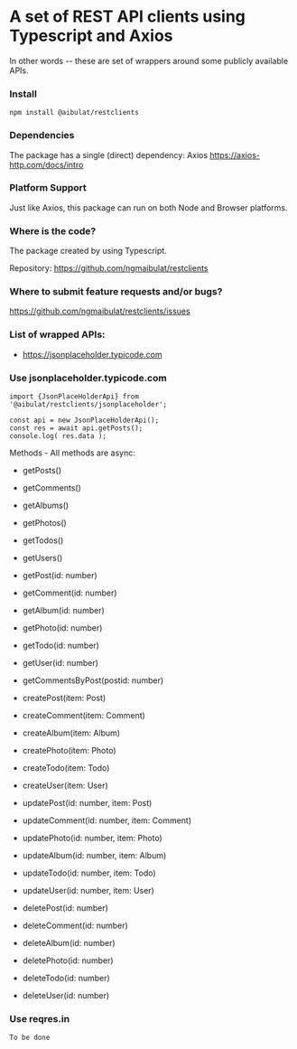 # A set of REST API clients using Typescript and Axios

In other words -- these are set of wrappers around some publicly available APIs.

###  Install

`npm install @aibulat/restclients`

### Dependencies

The package has a single (direct) dependency: Axios
https://axios-http.com/docs/intro


### Platform Support

Just like Axios, this package can run on both Node and Browser platforms.


### Where is the code?

The package created by using Typescript.

Repository: https://github.com/ngmaibulat/restclients


### Where to submit feature requests and/or bugs?

https://github.com/ngmaibulat/restclients/issues


### List of wrapped APIs:

- https://jsonplaceholder.typicode.com


### Use jsonplaceholder.typicode.com

```
import {JsonPlaceHolderApi} from '@aibulat/restclients/jsonplaceholder';

const api = new JsonPlaceHolderApi();
const res = await api.getPosts();
console.log( res.data );
```

Methods - All methods are async:

- getPosts()
- getComments()
- getAlbums()
- getPhotos()
- getTodos()
- getUsers()

- getPost(id: number)
- getComment(id: number)
- getAlbum(id: number)
- getPhoto(id: number)
- getTodo(id: number)
- getUser(id: number)

- getCommentsByPost(postid: number)

- createPost(item: Post)
- createComment(item: Comment)
- createAlbum(item: Album)
- createPhoto(item: Photo)
- createTodo(item: Todo)
- createUser(item: User)

- updatePost(id: number, item: Post)
- updateComment(id: number, item: Comment)
- updatePhoto(id: number, item: Photo)
- updateAlbum(id: number, item: Album)
- updateTodo(id: number, item: Todo)
- updateUser(id: number, item: User)

- deletePost(id: number)
- deleteComment(id: number)
- deleteAlbum(id: number)
- deletePhoto(id: number)
- deleteTodo(id: number)
- deleteUser(id: number)


### Use reqres.in

```
To be done
```
